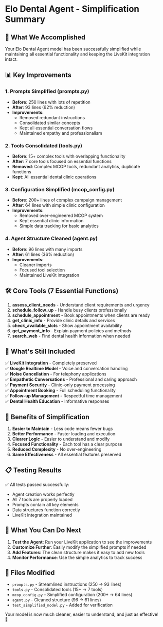 # Elo Dental Agent - Simplification Summary

## 🎯 What We Accomplished

Your Elo Dental Agent model has been successfully simplified while maintaining all essential functionality and keeping the LiveKit integration intact.

## 📊 Key Improvements

### 1. **Prompts Simplified** (prompts.py)
- **Before**: 250 lines with lots of repetition
- **After**: 93 lines (62% reduction)
- **Improvements**:
  - Removed redundant instructions
  - Consolidated similar concepts
  - Kept all essential conversation flows
  - Maintained empathy and professionalism

### 2. **Tools Consolidated** (tools.py)
- **Before**: 15+ complex tools with overlapping functionality
- **After**: 7 core tools focused on essential functions
- **Removed**: Complex MCOP tools, redundant analytics, duplicate functions
- **Kept**: All essential dental clinic operations

### 3. **Configuration Simplified** (mcop_config.py)
- **Before**: 200+ lines of complex campaign management
- **After**: 64 lines with simple clinic configuration
- **Improvements**:
  - Removed over-engineered MCOP system
  - Kept essential clinic information
  - Simple data tracking for basic analytics

### 4. **Agent Structure Cleaned** (agent.py)
- **Before**: 96 lines with many imports
- **After**: 61 lines (36% reduction)
- **Improvements**:
  - Cleaner imports
  - Focused tool selection
  - Maintained LiveKit integration

## 🛠️ Core Tools (7 Essential Functions)

1. **assess_client_needs** - Understand client requirements and urgency
2. **schedule_follow_up** - Handle busy clients professionally
3. **schedule_appointment** - Book appointments when clients are ready
4. **get_clinic_info** - Provide clinic details and services
5. **check_available_slots** - Show appointment availability
6. **get_payment_info** - Explain payment policies and methods
7. **search_web** - Find dental health information when needed

## 🎯 What's Still Included

✅ **LiveKit Integration** - Completely preserved  
✅ **Google Realtime Model** - Voice and conversation handling  
✅ **Noise Cancellation** - For telephony applications  
✅ **Empathetic Conversations** - Professional and caring approach  
✅ **Payment Security** - Clinic-only payment processing  
✅ **Appointment Booking** - Full scheduling functionality  
✅ **Follow-up Management** - Respectful time management  
✅ **Dental Health Education** - Informative responses  

## 🚀 Benefits of Simplification

1. **Easier to Maintain** - Less code means fewer bugs
2. **Better Performance** - Faster loading and execution
3. **Clearer Logic** - Easier to understand and modify
4. **Focused Functionality** - Each tool has a clear purpose
5. **Reduced Complexity** - No over-engineering
6. **Same Effectiveness** - All essential features preserved

## 📋 Testing Results

✅ All tests passed successfully:
- Agent creation works perfectly
- All 7 tools are properly loaded
- Prompts contain all key elements
- Data structures function correctly
- LiveKit integration maintained

## 🔄 What You Can Do Next

1. **Test the Agent**: Run your LiveKit application to see the improvements
2. **Customize Further**: Easily modify the simplified prompts if needed
3. **Add Features**: The clean structure makes it easy to add new tools
4. **Monitor Performance**: Use the simple analytics to track success

## 📝 Files Modified

- `prompts.py` - Streamlined instructions (250 → 93 lines)
- `tools.py` - Consolidated tools (15+ → 7 tools)
- `mcop_config.py` - Simplified configuration (200+ → 64 lines)
- `agent.py` - Cleaned structure (96 → 61 lines)
- `test_simplified_model.py` - Added for verification

Your model is now much cleaner, easier to understand, and just as effective! 🎉
